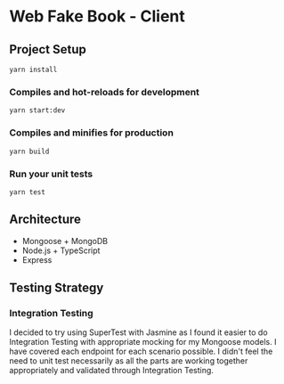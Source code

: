 # Web Fake Book - Client

## Project Setup

```
yarn install
```

### Compiles and hot-reloads for development

```
yarn start:dev
```

### Compiles and minifies for production

```
yarn build
```

### Run your unit tests

```
yarn test
```

##

## Architecture

- Mongoose + MongoDB
- Node.js + TypeScript
- Express

## Testing Strategy

### Integration Testing

I decided to try using SuperTest with Jasmine as I found it easier to do Integration Testing with appropriate mocking for my Mongoose models. I have covered each endpoint for each scenario possible. I didn't feel the need to unit test necessarily as all the parts are working together appropriately and validated through Integration Testing.

